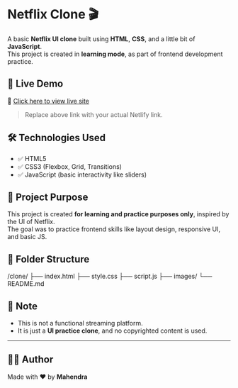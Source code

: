 # Netflix Clone 🎬

A basic **Netflix UI clone** built using **HTML**, **CSS**, and a little bit of **JavaScript**.  
This project is created in **learning mode**, as part of frontend development practice.

## 🚀 Live Demo

🔗 [Click here to view live site](https://your-netlify-link.netlify.app)

> Replace above link with your actual Netlify link.

## 🛠️ Technologies Used

- ✅ HTML5
- ✅ CSS3 (Flexbox, Grid, Transitions)
- ✅ JavaScript (basic interactivity like sliders)

## 🎯 Project Purpose

This project is created **for learning and practice purposes only**, inspired by the UI of Netflix.  
The goal was to practice frontend skills like layout design, responsive UI, and basic JS.


## 📁 Folder Structure

/clone/
├── index.html
├── style.css
├── script.js
├── images/
└── README.md



## 📌 Note

- This is not a functional streaming platform.
- It is just a **UI practice clone**, and no copyrighted content is used.

---

## 🙋‍♂️ Author

Made with ❤️ by **Mahendra**  
